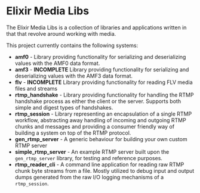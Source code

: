# Elixir Media Libs

The Elixir Media Libs is a collection of libraries and applications written in that that revolve around working with media.  

This project currently contains the following systems:
* **amf0** - Library providing functionality for serializing and deserializing values with the AMF0 data format.
* **amf3** - **INCOMPLETE** Library providing functionality for serializing and deserializing values with the AMF3 data format.
* **flv** - **INCOMPLETE** Library providing functionality for reading FLV media files and streams
* **rtmp_handshake** - Library providing functionality for handling the RTMP handshake process as either the client or the server.  Supports both simple and digest types of handshakes.
* **rtmp_session** - Library representing an encapsulation of a single RTMP workflow, abstracting away handling of incoming and outgoing RTMP chunks and messages and providing a consumer friendly way of building a system on top of the RTMP protocol.
* **gen_rtmp_server** - A generic behaviour for building your own custom RTMP server
* **simple_rtmp_server** - An example RTMP server built upon the `gen_rtmp_server` library, for testing and reference purposes.  
* **rtmp_reader_cli** - A command line application for reading raw RTMP chunk byte streams from a file.  Mostly utilized to debug input and output dumps generated from the raw I/O logging mechanisms of a `rtmp_session`.